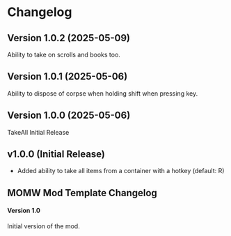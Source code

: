 # Changelog

## Version 1.0.2 (2025-05-09)

Ability to take on scrolls and books too.


## Version 1.0.1 (2025-05-06)

Ability to dispose of corpse when holding shift when pressing key.


## Version 1.0.0 (2025-05-06)

TakeAll Initial Release

## v1.0.0 (Initial Release)

-   Added ability to take all items from a container with a hotkey (default: R)

## MOMW Mod Template Changelog

#### Version 1.0

Initial version of the mod.

<!--[Download Link](https://gitlab.com/modding-openmw/momw-mod-template/-/packages/TODO)-->


